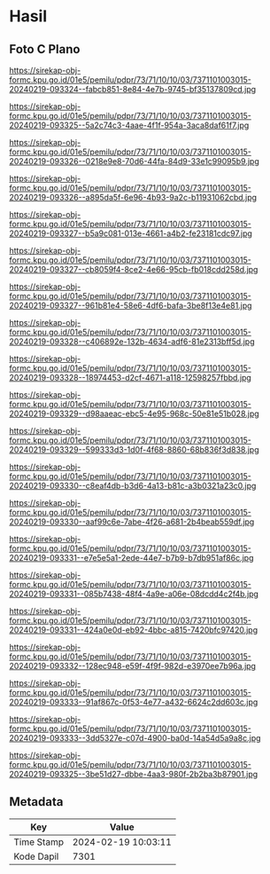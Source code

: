 # Hasil

## Foto C Plano

https://sirekap-obj-formc.kpu.go.id/01e5/pemilu/pdpr/73/71/10/10/03/7371101003015-20240219-093324--fabcb851-8e84-4e7b-9745-bf35137809cd.jpg

https://sirekap-obj-formc.kpu.go.id/01e5/pemilu/pdpr/73/71/10/10/03/7371101003015-20240219-093325--5a2c74c3-4aae-4f1f-954a-3aca8daf61f7.jpg

https://sirekap-obj-formc.kpu.go.id/01e5/pemilu/pdpr/73/71/10/10/03/7371101003015-20240219-093326--0218e9e8-70d6-44fa-84d9-33e1c99095b9.jpg

https://sirekap-obj-formc.kpu.go.id/01e5/pemilu/pdpr/73/71/10/10/03/7371101003015-20240219-093326--a895da5f-6e96-4b93-9a2c-b11931062cbd.jpg

https://sirekap-obj-formc.kpu.go.id/01e5/pemilu/pdpr/73/71/10/10/03/7371101003015-20240219-093327--b5a9c081-013e-4661-a4b2-fe23181cdc97.jpg

https://sirekap-obj-formc.kpu.go.id/01e5/pemilu/pdpr/73/71/10/10/03/7371101003015-20240219-093327--cb8059f4-8ce2-4e66-95cb-fb018cdd258d.jpg

https://sirekap-obj-formc.kpu.go.id/01e5/pemilu/pdpr/73/71/10/10/03/7371101003015-20240219-093327--961b81e4-58e6-4df6-bafa-3be8f13e4e81.jpg

https://sirekap-obj-formc.kpu.go.id/01e5/pemilu/pdpr/73/71/10/10/03/7371101003015-20240219-093328--c406892e-132b-4634-adf6-81e2313bff5d.jpg

https://sirekap-obj-formc.kpu.go.id/01e5/pemilu/pdpr/73/71/10/10/03/7371101003015-20240219-093328--18974453-d2cf-4671-a118-12598257fbbd.jpg

https://sirekap-obj-formc.kpu.go.id/01e5/pemilu/pdpr/73/71/10/10/03/7371101003015-20240219-093329--d98aaeac-ebc5-4e95-968c-50e81e51b028.jpg

https://sirekap-obj-formc.kpu.go.id/01e5/pemilu/pdpr/73/71/10/10/03/7371101003015-20240219-093329--599333d3-1d0f-4f68-8860-68b836f3d838.jpg

https://sirekap-obj-formc.kpu.go.id/01e5/pemilu/pdpr/73/71/10/10/03/7371101003015-20240219-093330--c8eaf4db-b3d6-4a13-b81c-a3b0321a23c0.jpg

https://sirekap-obj-formc.kpu.go.id/01e5/pemilu/pdpr/73/71/10/10/03/7371101003015-20240219-093330--aaf99c6e-7abe-4f26-a681-2b4beab559df.jpg

https://sirekap-obj-formc.kpu.go.id/01e5/pemilu/pdpr/73/71/10/10/03/7371101003015-20240219-093331--e7e5e5a1-2ede-44e7-b7b9-b7db951af86c.jpg

https://sirekap-obj-formc.kpu.go.id/01e5/pemilu/pdpr/73/71/10/10/03/7371101003015-20240219-093331--085b7438-48f4-4a9e-a06e-08dcdd4c2f4b.jpg

https://sirekap-obj-formc.kpu.go.id/01e5/pemilu/pdpr/73/71/10/10/03/7371101003015-20240219-093331--424a0e0d-eb92-4bbc-a815-7420bfc97420.jpg

https://sirekap-obj-formc.kpu.go.id/01e5/pemilu/pdpr/73/71/10/10/03/7371101003015-20240219-093332--128ec948-e59f-4f9f-982d-e3970ee7b96a.jpg

https://sirekap-obj-formc.kpu.go.id/01e5/pemilu/pdpr/73/71/10/10/03/7371101003015-20240219-093333--91af867c-0f53-4e77-a432-6624c2dd603c.jpg

https://sirekap-obj-formc.kpu.go.id/01e5/pemilu/pdpr/73/71/10/10/03/7371101003015-20240219-093333--3dd5327e-c07d-4900-ba0d-14a54d5a9a8c.jpg

https://sirekap-obj-formc.kpu.go.id/01e5/pemilu/pdpr/73/71/10/10/03/7371101003015-20240219-093325--3be51d27-dbbe-4aa3-980f-2b2ba3b87901.jpg


## Metadata

| Key        | Value               |
| ---------- | ------------------- |
| Time Stamp | 2024-02-19 10:03:11 |
| Kode Dapil | 7301                |



